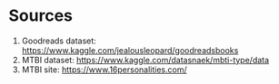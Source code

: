 # Sources
1. Goodreads dataset: https://www.kaggle.com/jealousleopard/goodreadsbooks
2. MTBI dataset: https://www.kaggle.com/datasnaek/mbti-type/data
3. MTBI site: https://www.16personalities.com/